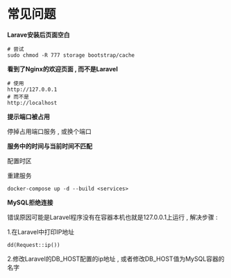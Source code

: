 # 常见问题

**Larave安装后页面空白**

```
# 尝试
sudo chmod -R 777 storage bootstrap/cache
```

**看到了Nginx的欢迎页面 , 而不是Laravel**

```
# 使用
http://127.0.0.1
# 而不是
http://localhost
```

**提示端口被占用**

停掉占用端口服务 , 或换个端口

**服务中的时间与当前时间不匹配**

配置时区

重建服务

```
docker-compose up -d --build <services>
```

**MySQL拒绝连接**

错误原因可能是Laravel程序没有在容器本机也就是127.0.0.1上运行 , 解决步骤 : 

1.在Laravel中打印IP地址

```
dd(Request::ip())
```

2.修改Laravel的DB\_HOST配置的ip地址 , 或者修改DB\_HOST值为MySQL容器的名字

